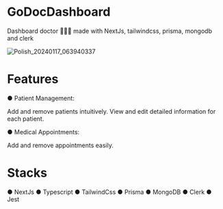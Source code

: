 # GoDocDashboard
Dashboard doctor 👨🏻‍⚕️ made with NextJs, tailwindcss, prisma, mongodb and clerk

![Polish_20240117_063940337](https://github.com/Aninimo/GoDocDashboard/assets/75839810/c29ba137-b3eb-47a9-a2e4-34317277c817)

# Features 
● Patient Management:

Add and remove patients intuitively.
View and edit detailed information for each patient.

● Medical Appointments:

Add and remove appointments easily.

# Stacks
● NextJs
● Typescript
● TailwindCss
● Prisma 
● MongoDB
● Clerk
● Jest
